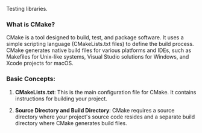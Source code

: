 Testing libraries.

### What is CMake?

CMake is a tool designed to build, test, and package software. It uses a simple scripting language (CMakeLists.txt files) to define the build process. CMake generates native build files for various platforms and IDEs, such as Makefiles for Unix-like systems, Visual Studio solutions for Windows, and Xcode projects for macOS.

### Basic Concepts:

1. **CMakeLists.txt**: This is the main configuration file for CMake. It contains instructions for building your project.

2. **Source Directory and Build Directory**: CMake requires a source directory where your project's source code resides and a separate build directory where CMake generates build files.
